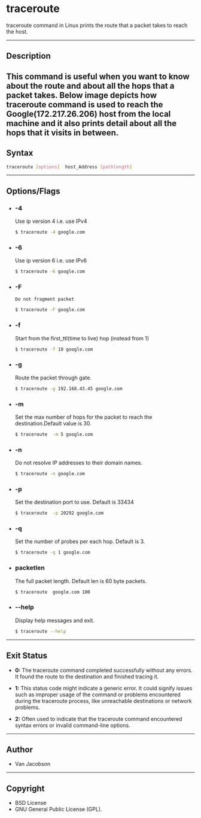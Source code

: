 # traceroute

traceroute command in Linux prints the route that a packet takes to reach the host.

---


## Description
 This command is useful when you want to know about the route and about all the hops that a packet takes. Below image depicts how traceroute command is used to reach the Google(172.217.26.206) host from the local machine and it also prints detail about all the hops that it visits in between.
---

## Syntax

```bash
traceroute [options]  host_Address [pathlength]
```   

---


## Options/Flags
- ###  -4
    Use ip version 4 i.e. use IPv4

    ```bash
    $ traceroute -4 google.com
    ```

- ###  -6
   Use ip version 6 i.e. use IPv6
    ```bash
    $ traceroute -6 google.com
    ```

- ###  -F
      Do not fragment packet
    ```bash
    $ traceroute -F google.com
    ```

- ###  -f
     Start from the first_ttl(time to live) hop (instead from 1)
    ```bash
    $ traceroute -f 10 google.com
    ```

- ### -g
     Route the packet through gate.
     ```bash
    $ traceroute -g 192.168.43.45 google.com
    ```
- ### -m
    Set the max number of hops for the packet to reach the destination.Default value is 30.  
     ```bash
    $ traceroute  -m 5 google.com
    ```
- ### -n
     Do not resolve IP addresses to their domain names. 
     ```bash
    $ traceroute -n google.com
    ```
- ### -p
     Set the destination port to use. Default is 33434  
     ```bash
    $ traceroute  -p 20292 google.com
    ```
- ### -q
     Set the number of probes per each hop. Default is 3.  
     ```bash
    $ traceroute -q 1 google.com
    ```
- ### packetlen
     The full packet length. Default len is 60 byte packets.  
     ```bash
    $ traceroute  google.com 100
    ```
- ### --help
     Display help messages and exit.  
     ```bash
    $ traceroute --help
    ```

---


## Exit Status

- **0:** The traceroute command completed successfully without any errors. It found the route to the destination and finished tracing it.

- **1:** This status code might indicate a generic error. It could signify issues such as improper usage of the command or problems encountered during the traceroute process, like unreachable destinations or network problems.

- **2:** Often used to indicate that the traceroute command encountered syntax errors or invalid command-line options.

---


## Author
- Van Jacobson
---


## Copyright
- BSD License 
- GNU General Public License (GPL).
